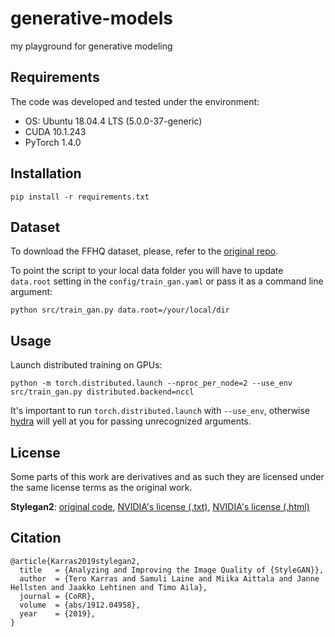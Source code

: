 # generative-models

my playground for generative modeling

## Requirements

The code was developed and tested under the environment:

* OS: Ubuntu 18.04.4 LTS (5.0.0-37-generic)
* CUDA 10.1.243
* PyTorch 1.4.0

## Installation

```shell script
pip install -r requirements.txt
```

## Dataset

To download the FFHQ dataset, please, refer to the [original repo](https://github.com/NVlabs/ffhq-dataset). 

To point the script to your local data folder you will have to update `data.root` setting in the `config/train_gan.yaml` 
or pass it as a command line argument:

```shell script
python src/train_gan.py data.root=/your/local/dir
```


## Usage

Launch distributed training on GPUs:

```shell script
python -m torch.distributed.launch --nproc_per_node=2 --use_env src/train_gan.py distributed.backend=nccl
```

It's important to run `torch.distributed.launch` with `--use_env`, otherwise [hydra](https://github.com/facebookresearch/hydra) will yell at you for passing unrecognized arguments.

## License

Some parts of this work are derivatives and as such they are licensed under the same license terms as the original work. 

**Stylegan2**: 
[original code](https://github.com/NVlabs/stylegan2), 
[NVIDIA's license (.txt)](https://github.com/NVlabs/stylegan2/blob/master/LICENSE.txt), 
[NVIDIA's license (.html)](https://nvlabs.github.io/stylegan2/license.html)

## Citation

```
@article{Karras2019stylegan2,
  title   = {Analyzing and Improving the Image Quality of {StyleGAN}},
  author  = {Tero Karras and Samuli Laine and Miika Aittala and Janne Hellsten and Jaakko Lehtinen and Timo Aila},
  journal = {CoRR},
  volume  = {abs/1912.04958},
  year    = {2019},
}
```

